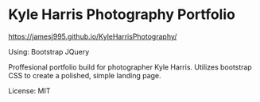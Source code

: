 # Kyle Harris Photography Portfolio

https://jamesj995.github.io/KyleHarrisPhotography/

Using:
Bootstrap
JQuery

Proffesional portfolio build for photographer Kyle Harris. Utilizes bootstrap CSS to create a polished, simple landing page.

License: MIT

